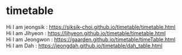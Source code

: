 # timetable

Hi I am jeongsik : https://siksik-choi.github.io/timetable/timetable.html <br>
Hi I am Jihyeon : https://ljhyeon.github.io/timetable/timetable.html <br>
Hi I am Jeongwon : https://gaarden.github.io/timetable/timeTable.html <br>
Hi I am Dah : https://jeongdah.github.io/timetable/dah_table.html <br>
